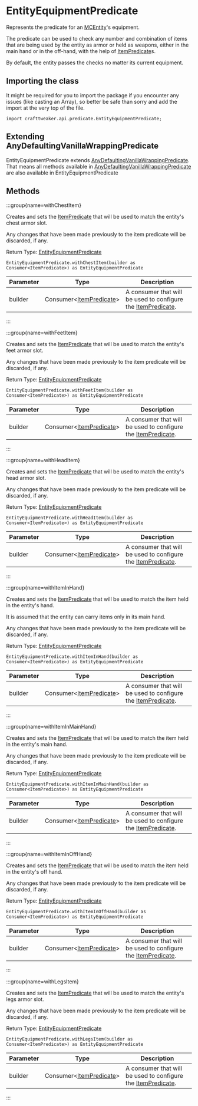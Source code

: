 # EntityEquipmentPredicate

Represents the predicate for an [MCEntity](/vanilla/api/entity/MCEntity)'s equipment.

 The predicate can be used to check any number and combination of items that are being used by the entity as armor or
 held as weapons, either in the main hand or in the off-hand, with the help of [ItemPredicate](/vanilla/api/predicate/ItemPredicate)s.

 By default, the entity passes the checks no matter its current equipment.

## Importing the class

It might be required for you to import the package if you encounter any issues (like casting an Array), so better be safe than sorry and add the import at the very top of the file.
```zenscript
import crafttweaker.api.predicate.EntityEquipmentPredicate;
```


## Extending AnyDefaultingVanillaWrappingPredicate

EntityEquipmentPredicate extends [AnyDefaultingVanillaWrappingPredicate](/vanilla/api/predicate/AnyDefaultingVanillaWrappingPredicate). That means all methods available in [AnyDefaultingVanillaWrappingPredicate](/vanilla/api/predicate/AnyDefaultingVanillaWrappingPredicate) are also available in EntityEquipmentPredicate

## Methods

:::group{name=withChestItem}

Creates and sets the [ItemPredicate](/vanilla/api/predicate/ItemPredicate) that will be used to match the entity's chest armor slot.

 Any changes that have been made previously to the item predicate will be discarded, if any.

Return Type: [EntityEquipmentPredicate](/vanilla/api/predicate/EntityEquipmentPredicate)

```zenscript
EntityEquipmentPredicate.withChestItem(builder as Consumer<ItemPredicate>) as EntityEquipmentPredicate
```

| Parameter | Type | Description |
|-----------|------|-------------|
| builder | Consumer&lt;[ItemPredicate](/vanilla/api/predicate/ItemPredicate)&gt; | A consumer that will be used to configure the [ItemPredicate](/vanilla/api/predicate/ItemPredicate). |


:::

:::group{name=withFeetItem}

Creates and sets the [ItemPredicate](/vanilla/api/predicate/ItemPredicate) that will be used to match the entity's feet armor slot.

 Any changes that have been made previously to the item predicate will be discarded, if any.

Return Type: [EntityEquipmentPredicate](/vanilla/api/predicate/EntityEquipmentPredicate)

```zenscript
EntityEquipmentPredicate.withFeetItem(builder as Consumer<ItemPredicate>) as EntityEquipmentPredicate
```

| Parameter | Type | Description |
|-----------|------|-------------|
| builder | Consumer&lt;[ItemPredicate](/vanilla/api/predicate/ItemPredicate)&gt; | A consumer that will be used to configure the [ItemPredicate](/vanilla/api/predicate/ItemPredicate). |


:::

:::group{name=withHeadItem}

Creates and sets the [ItemPredicate](/vanilla/api/predicate/ItemPredicate) that will be used to match the entity's head armor slot.

 Any changes that have been made previously to the item predicate will be discarded, if any.

Return Type: [EntityEquipmentPredicate](/vanilla/api/predicate/EntityEquipmentPredicate)

```zenscript
EntityEquipmentPredicate.withHeadItem(builder as Consumer<ItemPredicate>) as EntityEquipmentPredicate
```

| Parameter | Type | Description |
|-----------|------|-------------|
| builder | Consumer&lt;[ItemPredicate](/vanilla/api/predicate/ItemPredicate)&gt; | A consumer that will be used to configure the [ItemPredicate](/vanilla/api/predicate/ItemPredicate). |


:::

:::group{name=withItemInHand}

Creates and sets the [ItemPredicate](/vanilla/api/predicate/ItemPredicate) that will be used to match the item held in the entity's hand.

 It is assumed that the entity can carry items only in its main hand.

 Any changes that have been made previously to the item predicate will be discarded, if any.

Return Type: [EntityEquipmentPredicate](/vanilla/api/predicate/EntityEquipmentPredicate)

```zenscript
EntityEquipmentPredicate.withItemInHand(builder as Consumer<ItemPredicate>) as EntityEquipmentPredicate
```

| Parameter | Type | Description |
|-----------|------|-------------|
| builder | Consumer&lt;[ItemPredicate](/vanilla/api/predicate/ItemPredicate)&gt; | A consumer that will be used to configure the [ItemPredicate](/vanilla/api/predicate/ItemPredicate). |


:::

:::group{name=withItemInMainHand}

Creates and sets the [ItemPredicate](/vanilla/api/predicate/ItemPredicate) that will be used to match the item held in the entity's main hand.

 Any changes that have been made previously to the item predicate will be discarded, if any.

Return Type: [EntityEquipmentPredicate](/vanilla/api/predicate/EntityEquipmentPredicate)

```zenscript
EntityEquipmentPredicate.withItemInMainHand(builder as Consumer<ItemPredicate>) as EntityEquipmentPredicate
```

| Parameter | Type | Description |
|-----------|------|-------------|
| builder | Consumer&lt;[ItemPredicate](/vanilla/api/predicate/ItemPredicate)&gt; | A consumer that will be used to configure the [ItemPredicate](/vanilla/api/predicate/ItemPredicate). |


:::

:::group{name=withItemInOffHand}

Creates and sets the [ItemPredicate](/vanilla/api/predicate/ItemPredicate) that will be used to match the item held in the entity's off hand.

 Any changes that have been made previously to the item predicate will be discarded, if any.

Return Type: [EntityEquipmentPredicate](/vanilla/api/predicate/EntityEquipmentPredicate)

```zenscript
EntityEquipmentPredicate.withItemInOffHand(builder as Consumer<ItemPredicate>) as EntityEquipmentPredicate
```

| Parameter | Type | Description |
|-----------|------|-------------|
| builder | Consumer&lt;[ItemPredicate](/vanilla/api/predicate/ItemPredicate)&gt; | A consumer that will be used to configure the [ItemPredicate](/vanilla/api/predicate/ItemPredicate). |


:::

:::group{name=withLegsItem}

Creates and sets the [ItemPredicate](/vanilla/api/predicate/ItemPredicate) that will be used to match the entity's legs armor slot.

 Any changes that have been made previously to the item predicate will be discarded, if any.

Return Type: [EntityEquipmentPredicate](/vanilla/api/predicate/EntityEquipmentPredicate)

```zenscript
EntityEquipmentPredicate.withLegsItem(builder as Consumer<ItemPredicate>) as EntityEquipmentPredicate
```

| Parameter | Type | Description |
|-----------|------|-------------|
| builder | Consumer&lt;[ItemPredicate](/vanilla/api/predicate/ItemPredicate)&gt; | A consumer that will be used to configure the [ItemPredicate](/vanilla/api/predicate/ItemPredicate). |


:::


